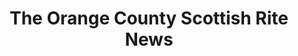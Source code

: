 ---
title: The Orange County Scottish Rite News
volume: 8
number: 2
issueDate: February 2022
publishDate: February 1, 2022
layout: issue
# slug: the-orange-county-scottish-rite-news-january-2022

# Articles
articles:
    - path: "./personal-representative.md"
    - path: "./venerable-master.md"
    - path: "./wise-master.md"
    - path: "./commander.md"
    - path: "./master-of-kadosh.md"
    - path: "./senior-warden.md"
    - path: "./general-secretary.md"

obituaries:
    - name: "Ill. Peter Henry Jantz, 33°"
      date: "February 15, 2021"

    - name: "Jack Gordon Beers, 32°"
      date: "February 25, 2021"

# Calendar information
calendar-entries:
    - date: Monday, January 3, 2022
      event: Stated Meeting
      location: Anaheim Demolay Center
      time: 6:30pm
      notes: No meal following meeting

    - date: Monday, January 10, 2022
      event: Master Craftsman Study Group
      location: Online Zoom meeting
      time: 5:00pm

    - date: Sunday, January 16, 2022
      event: Installation of Officers
      location: Anaheim Demolay Center
      time: 2:00pm
      notes: Officers must arrive by noon for practice and photos /
        Ceremony at 2:00pm followed by a meal
---